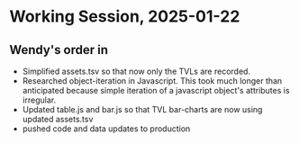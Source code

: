 # Working Session, 2025-01-22

## Wendy's order in

* Simplified assets.tsv so that now only the TVLs are recorded.
* Researched object-iteration in Javascript. This took much longer than anticipated because simple iteration of a javascript object's attributes is irregular.
* Updated table.js and bar.js so that TVL bar-charts are now using updated assets.tsv
* pushed code and data updates to production
